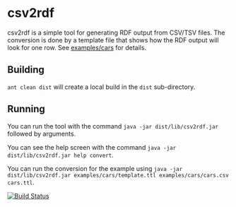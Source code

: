 csv2rdf
=======

csv2rdf is a simple tool for generating RDF output from CSV/TSV files. The conversion is done by a template file
that shows how the RDF output will look for one row. See [examples/cars](examples/cars) for details. 

Building
--------

`ant clean dist` will create a local build in the `dist` sub-directory.

Running
-------

You can run the tool with the command `java -jar dist/lib/csv2rdf.jar` followed by arguments.

You can see the help screen with the command `java -jar dist/lib/csv2rdf.jar help convert`.

You can run the conversion for the example using `java -jar dist/lib/csv2rdf.jar examples/cars/template.ttl examples/cars/cars.csv cars.ttl`. 




[![Build Status](https://travis-ci.com/BME-MIT-IET/3TB-iet-2019.svg?branch=master)](https://travis-ci.com/BME-MIT-IET/3TB-iet-2019)